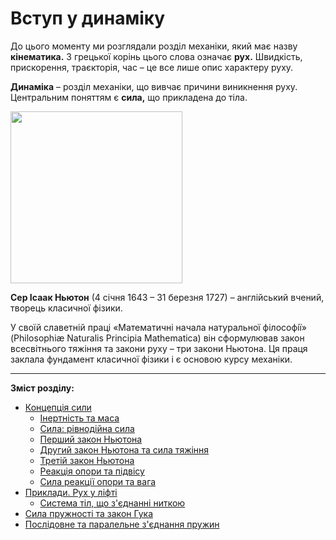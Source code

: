 # Вступ у динамiку

До цього моменту ми розглядали роздiл механiки, який має назву <b>кiнематика.</b> З грецької корiнь цього слова означає <b>рух.</b> Швидкiсть, прискорення, траєкторiя, час – це все лише опис характеру руху.

<div class="space"><p class="p3"><span class="p1"><b>Динамiка</b></span> – роздiл механiки, що вивчає причини виникнення руху. Центральним поняттям є <b>сила,</b> що прикладена до тiла.</p></div>

<div class="space"><img class="image" width="275" src="https://rawgit.com/chudaol/ed-era-book-physics/master/images/chapter_4/1.png" /></div>
<p class="p3"><b>Сер Iсаак Ньютон</b> (4 сiчня 1643 – 31 березня 1727) – англiйський вчений, творець класичної фiзики.</p>
<p class="p3">У своїй славетнiй працi «Математичнi начала натуральної фiлософiї» (Philosophi&#230 Naturalis Principia Mathematica) вiн сформулював закон всесвiтнього тяжiння та закони руху – три закони Ньютона. Ця праця заклала фундамент класичної фiзики i є основою курсу механiки.</p>

<hr>

**Зміст розділу:**
* [Концепція сили](1vstup_u_dinamku.md) 
  * [Інертність та маса](2nertnst_ta_masa.md)
  * [Сила: рівнодійна сила](3sila_rvnodina_sil.md)
  * [Перший закон Ньютона](4pershii_zakon_nyutona.md)
  * [Другий закон Ньютона та сила тяжіння](5drugii_zakon_nyutona_ta_sila_tyazhnnya.md)
  * [Третій закон Ньютона](6treti_zakon_nyutona.md)
  * [Реакція опори та підвісу](7reaktsiya_opori_ta_pidvisu.md)
  * [Сила реакції опори та вага](8sila_reakts_opori_ta_vaga.md)
 * [Приклади. Рух у ліфті](10ruh_u_lft.md)
    * [Система тіл, що з'єднанні ниткою](11sistema_tl,_scho_zdnann_nitkoyu.md)
 * [Сила пружності та закон Гука](12sila_pruzhnost_ta_zakon_guka.md)
  * [Послідовне та паралельне з'єднання пружин](13posldovne_ta_paralelne_zdnannya_pruzhin.md)
